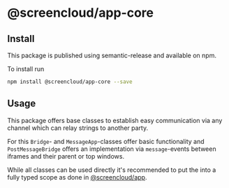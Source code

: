 
# @screencloud/app-core

## Install
This package is published using semantic-release and available on npm.

To install run
```bash
npm install @screencloud/app-core --save
```

## Usage
This package offers base classes to establish easy communication via any channel which can relay strings to another party.

For this `Bridge`- and `MessageApp`-classes offer basic functionality and `PostMessageBridge` offers an implementation via
`message`-events between iframes and their parent or top windows.

While all classes can be used directly it's recommended to put the into a fully typed scope as done in [@screencloud/app](https://github.com/screencloud/app).
